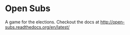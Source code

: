 Open Subs
=========

A game for the elections. Checkout the docs at http://open-subs.readthedocs.org/en/latest/
